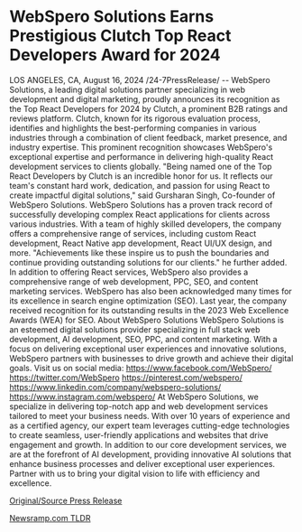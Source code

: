 # WebSpero Solutions Earns Prestigious Clutch Top React Developers Award for 2024

LOS ANGELES, CA, August 16, 2024 /24-7PressRelease/ -- WebSpero Solutions, a leading digital solutions partner specializing in web development and digital marketing, proudly announces its recognition as the Top React Developers for 2024 by Clutch, a prominent B2B ratings and reviews platform.  Clutch, known for its rigorous evaluation process, identifies and highlights the best-performing companies in various industries through a combination of client feedback, market presence, and industry expertise.  This prominent recognition showcases WebSpero's exceptional expertise and performance in delivering high-quality React development services to clients globally.  "Being named one of the Top React Developers by Clutch is an incredible honor for us. It reflects our team's constant hard work, dedication, and passion for using React to create impactful digital solutions," said Gursharan Singh, Co-founder of WebSpero Solutions.  WebSpero Solutions has a proven track record of successfully developing complex React applications for clients across various industries. With a team of highly skilled developers, the company offers a comprehensive range of services, including custom React development, React Native app development, React UI/UX design, and more.  "Achievements like these inspire us to push the boundaries and continue providing outstanding solutions for our clients." he further added.  In addition to offering React services, WebSpero also provides a comprehensive range of web development, PPC, SEO, and content marketing services.   WebSpero has also been acknowledged many times for its excellence in search engine optimization (SEO). Last year, the company received recognition for its outstanding results in the 2023 Web Excellence Awards (WEA) for SEO.  About WebSpero Solutions  WebSpero Solutions is an esteemed digital solutions provider specializing in full stack web development, AI development, SEO, PPC, and content marketing. With a focus on delivering exceptional user experiences and innovative solutions, WebSpero partners with businesses to drive growth and achieve their digital goals.  Visit us on social media:  https://www.facebook.com/WebSpero/ https://twitter.com/WebSpero https://pinterest.com/webspero/ https://www.linkedin.com/company/webspero-solutions/ https://www.instagram.com/webspero/  At WebSpero Solutions, we specialize in delivering top-notch app and web development services tailored to meet your business needs. With over 10 years of experience and as a certified agency, our expert team leverages cutting-edge technologies to create seamless, user-friendly applications and websites that drive engagement and growth.  In addition to our core development services, we are at the forefront of AI development, providing innovative AI solutions that enhance business processes and deliver exceptional user experiences. Partner with us to bring your digital vision to life with efficiency and excellence. 

[Original/Source Press Release](https://www.24-7pressrelease.com/press-release/513425/webspero-solutions-earns-prestigious-clutch-top-react-developers-award-for-2024) 

[Newsramp.com TLDR](https://newsramp.com/None) 